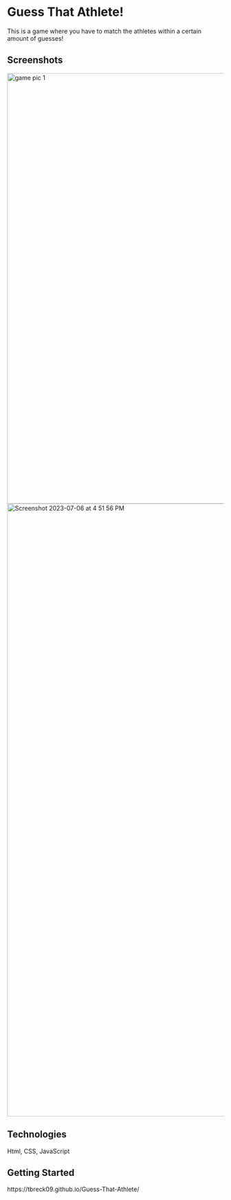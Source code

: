 <h1>Guess That Athlete!</h1>

This is a game where you have to match the athletes within a certain amount of guesses!

<h2>Screenshots</h2>

<img width="998" alt="game pic 1" src="https://github.com/tbreck09/unit-1-project/assets/128335538/04ff26ec-fea4-437e-86f3-6408025b6f20">




<img width="1421" alt="Screenshot 2023-07-06 at 4 51 56 PM" src="https://github.com/tbreck09/unit-1-project/assets/128335538/92325644-974c-40a2-b1a3-5dfcf9795bed">








<h2>Technologies</h2>  
Html, CSS, JavaScript


<h2>Getting Started</h2>
https://tbreck09.github.io/Guess-That-Athlete/

